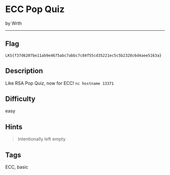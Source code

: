 # ECC Pop Quiz

by Wrth

---

## Flag

```
LKS{f37d6207be11ab9e4675abc7abbc7c84f55cd35221ec5c5b2328c6d4aee5163a}
```

## Description

Like RSA Pop Quiz, now for ECC!
`nc hostname 13371`

## Difficulty
easy

## Hints
> Intentionally left empty

## Tags
ECC, basic